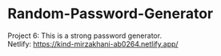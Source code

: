 # Random-Password-Generator
Project 6: This is a strong password generator. <br>
Netlify: https://kind-mirzakhani-ab0264.netlify.app/
